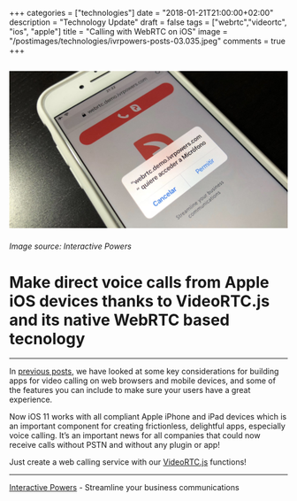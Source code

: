 +++
categories = ["technologies"]
date = "2018-01-21T21:00:00+02:00"
description = "Technology Update"
draft = false
tags = ["webrtc","videortc", "ios", "apple"]
title = "Calling with WebRTC on iOS"
image = "/postimages/technologies/ivrpowers-posts-03.035.jpeg"
comments = true
+++

![Video RTC Safari Chrome](/postimages/technologies/ivrpowers-posts-03.035.jpeg)
---------
###### Image source: Interactive Powers

#	Make direct voice calls from Apple iOS devices thanks to VideoRTC.js and its native WebRTC based tecnology
---

In [previous posts](http://blog.ivrpowers.com//tags/code/), we have looked at some key considerations for building apps for video calling on web browsers and mobile devices, and some of the features you can include to make sure your users have a great experience. 

Now  iOS 11 works with all compliant Apple iPhone and iPad devices which is an important component for creating frictionless, delightful apps, especially voice calling. It’s an important news for all companies that could now receive calls without PSTN and without any plugin or app! 

Just create a web calling service with our [VideoRTC.js](http://blog.ivrpowers.com/post/development/introducing-videortcjs-developers/) functions!

---
[Interactive Powers](http://www.ivrpowers.com/) - Streamline your business communications